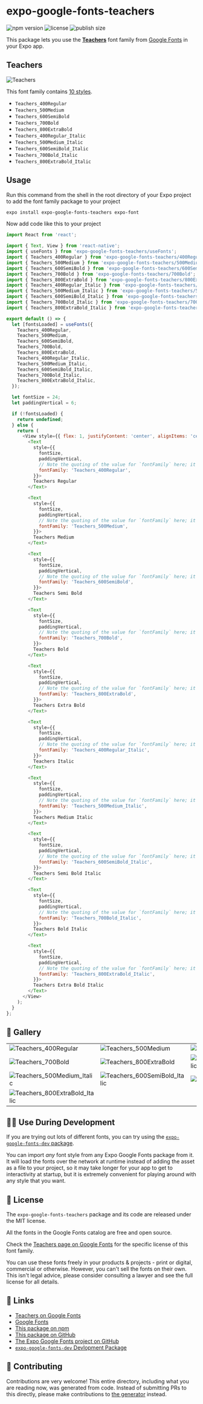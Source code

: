 # expo-google-fonts-teachers

![npm version](https://flat.badgen.net/npm/v/expo-google-fonts-teachers)
![license](https://flat.badgen.net/github/license/expo/google-fonts)
![publish size](https://flat.badgen.net/packagephobia/install/expo-google-fonts-teachers)

This package lets you use the [**Teachers**](https://fonts.google.com/specimen/Teachers) font family from [Google Fonts](https://fonts.google.com/) in your Expo app.

## Teachers

![Teachers](./font-family.png)

This font family contains [10 styles](#-gallery).

- `Teachers_400Regular`
- `Teachers_500Medium`
- `Teachers_600SemiBold`
- `Teachers_700Bold`
- `Teachers_800ExtraBold`
- `Teachers_400Regular_Italic`
- `Teachers_500Medium_Italic`
- `Teachers_600SemiBold_Italic`
- `Teachers_700Bold_Italic`
- `Teachers_800ExtraBold_Italic`

## Usage

Run this command from the shell in the root directory of your Expo project to add the font family package to your project
```sh
expo install expo-google-fonts-teachers expo-font
```

Now add code like this to your project
```js
import React from 'react';

import { Text, View } from 'react-native';
import { useFonts } from 'expo-google-fonts-teachers/useFonts';
import { Teachers_400Regular } from 'expo-google-fonts-teachers/400Regular';
import { Teachers_500Medium } from 'expo-google-fonts-teachers/500Medium';
import { Teachers_600SemiBold } from 'expo-google-fonts-teachers/600SemiBold';
import { Teachers_700Bold } from 'expo-google-fonts-teachers/700Bold';
import { Teachers_800ExtraBold } from 'expo-google-fonts-teachers/800ExtraBold';
import { Teachers_400Regular_Italic } from 'expo-google-fonts-teachers/400Regular_Italic';
import { Teachers_500Medium_Italic } from 'expo-google-fonts-teachers/500Medium_Italic';
import { Teachers_600SemiBold_Italic } from 'expo-google-fonts-teachers/600SemiBold_Italic';
import { Teachers_700Bold_Italic } from 'expo-google-fonts-teachers/700Bold_Italic';
import { Teachers_800ExtraBold_Italic } from 'expo-google-fonts-teachers/800ExtraBold_Italic';

export default () => {
  let [fontsLoaded] = useFonts({
    Teachers_400Regular,
    Teachers_500Medium,
    Teachers_600SemiBold,
    Teachers_700Bold,
    Teachers_800ExtraBold,
    Teachers_400Regular_Italic,
    Teachers_500Medium_Italic,
    Teachers_600SemiBold_Italic,
    Teachers_700Bold_Italic,
    Teachers_800ExtraBold_Italic,
  });

  let fontSize = 24;
  let paddingVertical = 6;

  if (!fontsLoaded) {
    return undefined;
  } else {
    return (
      <View style={{ flex: 1, justifyContent: 'center', alignItems: 'center' }}>
        <Text
          style={{
            fontSize,
            paddingVertical,
            // Note the quoting of the value for `fontFamily` here; it expects a string!
            fontFamily: 'Teachers_400Regular',
          }}>
          Teachers Regular
        </Text>

        <Text
          style={{
            fontSize,
            paddingVertical,
            // Note the quoting of the value for `fontFamily` here; it expects a string!
            fontFamily: 'Teachers_500Medium',
          }}>
          Teachers Medium
        </Text>

        <Text
          style={{
            fontSize,
            paddingVertical,
            // Note the quoting of the value for `fontFamily` here; it expects a string!
            fontFamily: 'Teachers_600SemiBold',
          }}>
          Teachers Semi Bold
        </Text>

        <Text
          style={{
            fontSize,
            paddingVertical,
            // Note the quoting of the value for `fontFamily` here; it expects a string!
            fontFamily: 'Teachers_700Bold',
          }}>
          Teachers Bold
        </Text>

        <Text
          style={{
            fontSize,
            paddingVertical,
            // Note the quoting of the value for `fontFamily` here; it expects a string!
            fontFamily: 'Teachers_800ExtraBold',
          }}>
          Teachers Extra Bold
        </Text>

        <Text
          style={{
            fontSize,
            paddingVertical,
            // Note the quoting of the value for `fontFamily` here; it expects a string!
            fontFamily: 'Teachers_400Regular_Italic',
          }}>
          Teachers Italic
        </Text>

        <Text
          style={{
            fontSize,
            paddingVertical,
            // Note the quoting of the value for `fontFamily` here; it expects a string!
            fontFamily: 'Teachers_500Medium_Italic',
          }}>
          Teachers Medium Italic
        </Text>

        <Text
          style={{
            fontSize,
            paddingVertical,
            // Note the quoting of the value for `fontFamily` here; it expects a string!
            fontFamily: 'Teachers_600SemiBold_Italic',
          }}>
          Teachers Semi Bold Italic
        </Text>

        <Text
          style={{
            fontSize,
            paddingVertical,
            // Note the quoting of the value for `fontFamily` here; it expects a string!
            fontFamily: 'Teachers_700Bold_Italic',
          }}>
          Teachers Bold Italic
        </Text>

        <Text
          style={{
            fontSize,
            paddingVertical,
            // Note the quoting of the value for `fontFamily` here; it expects a string!
            fontFamily: 'Teachers_800ExtraBold_Italic',
          }}>
          Teachers Extra Bold Italic
        </Text>
      </View>
    );
  }
};

```

## 🔡 Gallery


||||
|-|-|-|
|![Teachers_400Regular](.//400Regular/Teachers_400Regular.ttf.png)|![Teachers_500Medium](.//500Medium/Teachers_500Medium.ttf.png)|![Teachers_600SemiBold](.//600SemiBold/Teachers_600SemiBold.ttf.png)||
|![Teachers_700Bold](.//700Bold/Teachers_700Bold.ttf.png)|![Teachers_800ExtraBold](.//800ExtraBold/Teachers_800ExtraBold.ttf.png)|![Teachers_400Regular_Italic](.//400Regular_Italic/Teachers_400Regular_Italic.ttf.png)||
|![Teachers_500Medium_Italic](.//500Medium_Italic/Teachers_500Medium_Italic.ttf.png)|![Teachers_600SemiBold_Italic](.//600SemiBold_Italic/Teachers_600SemiBold_Italic.ttf.png)|![Teachers_700Bold_Italic](.//700Bold_Italic/Teachers_700Bold_Italic.ttf.png)||
|![Teachers_800ExtraBold_Italic](.//800ExtraBold_Italic/Teachers_800ExtraBold_Italic.ttf.png)||||


## 👩‍💻 Use During Development

If you are trying out lots of different fonts, you can try using the [`expo-google-fonts-dev` package](https://github.com/freeboub/google-fonts/tree/master/font-packages/dev#readme).

You can import *any* font style from any Expo Google Fonts package from it. It will load the fonts
over the network at runtime instead of adding the asset as a file to your project, so it may take longer
for your app to get to interactivity at startup, but it is extremely convenient
for playing around with any style that you want.

## 📖 License

The `expo-google-fonts-teachers` package and its code are released under the MIT license.

All the fonts in the Google Fonts catalog are free and open source.

Check the [Teachers page on Google Fonts](https://fonts.google.com/specimen/Teachers) for the specific license of this font family.

You can use these fonts freely in your products & projects - print or digital, commercial or otherwise. However, you can't sell the fonts on their own. This isn't legal advice, please consider consulting a lawyer and see the full license for all details.

## 🔗 Links

- [Teachers on Google Fonts](https://fonts.google.com/specimen/Teachers)
- [Google Fonts](https://fonts.google.com/)
- [This package on npm](https://www.npmjs.com/package/expo-google-fonts-teachers)
- [This package on GitHub](https://github.com/freeboub/google-fonts/tree/master/font-packages/teachers)
- [The Expo Google Fonts project on GitHub](https://github.com/freeboub/google-fonts)
- [`expo-google-fonts-dev` Devlopment Package](https://github.com/freeboub/google-fonts/tree/master/font-packages/dev)

## 🤝 Contributing

Contributions are very welcome! This entire directory, including what you are reading now, was generated from code. Instead of submitting PRs to this directly, please make contributions to [the generator](https://github.com/freeboub/google-fonts/tree/master/packages/generator) instead.
